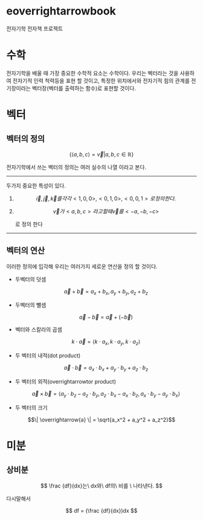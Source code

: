 <!-- 각 기호마다 이거 붙이고 사이간격 뛰우기 -->

# eoverrightarrowbook

전자기학 전자책 프로젝트

# 수학

전자기학을 배울 때 가장 중요한 수학적 요소는
수학이다. 우리는 벡터라는 것을 사용하여 전자기적 인력 척력등을 표현 할 것이고, 특정한 위치에서와 전자기적 힘의 관계를 전기장이라는 벡터장(벡터를 출력하는 함수)로 표현할 것이다.

# 벡터

## 벡터의 정의

```math
        \{ \langle a,b,c \rangle = \overrightarrow{v} | a,b,c \in \mathbb{R} \}
```

전자기학에서 쓰는 벡터의 정의는 여러 실수의 나열 이라고 본다.

---

두가지 중요한 특성이 있다.

1. ```math
   \overrightarrow{i}, \overrightarrow{j}, \overrightarrow{k} 를 각각 <1,0,0>, <0,1,0>, <0,0,1>로 정의한다.
   ```
2. ```math
   \overrightarrow{v}가 <a,b,c>라고 할 때 \overrightarrow{v}를 <-a,-b,-c>
   ```
   로 정의 한다

---

## 벡터의 연산

이러한 정의에 입각해 우리는 여러가지 세로운 연산을 정의 할 것이다.

* 두벡터의 덧셈
  ```math
  \overrightarrow{a} + \overrightarrow{b} = a_x + b_x, a_y + b_y, a_z + b_z
  ```
* 두벡터의 뺄셈

  ```math
  \overrightarrow{a} - \overrightarrow{b} = \overrightarrow{a} + (- \overrightarrow{b})
  ```

* 벡터와 스칼라의 곱셈

  ```math
  k \cdot \overrightarrow{a} = \langle k \cdot a_x, k \cdot a_y, k \cdot a_z \rangle
  ```

* 두 벡터의 내적(dot product)

  ```math
  \overrightarrow{a} \cdot \overrightarrow{b} = a_x \cdot b_x + a_y \cdot b_y + a_z \cdot b_z
  ```

* 두 벡터의 외적(overrightarrowtor product)
  ```math
  \overrightarrow{a} \times \overrightarrow{b} = \langle a_y \cdot b_z - a_z \cdot b_y, a_z \cdot b_x - a_x \cdot b_z, a_x \cdot b_y - a_y \cdot b_x \rangle
  ```
* 두 벡터의 크기

```math
\| \overrightarrow{a} \| = \sqrt{a_x^2 + a_y^2 + a_z^2}
```
# 미분
## 상비분

```math
    \frac {df}{dx}는\ dx와\ df의\ 비를 \ 나타낸다. 
```
다시말해서
```math
    df = (\frac {df}{dx})dx

